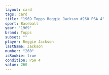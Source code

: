 ```yaml
---
layout: card
tags: card
title: "1969 Topps Reggie Jackson #260 PSA 4"
sport: Baseball
year: "1969"
brand: Topps
subset: ""
player: Reggie Jackson
lastName: Jackson
number: "260"
isRookie: true
condition: PSA 4
value: 260
---
```

